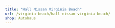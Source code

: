 ```yaml
---
title: "Hall Nissan Virginia Beach"
url: /virginia-beach/hall-nissan-virginia-beach/
shop: Autohaus
---
```

